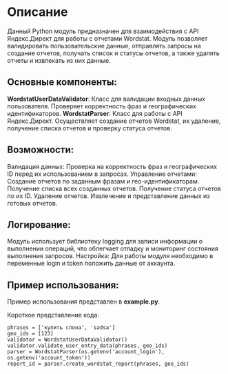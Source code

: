 # Описание
Данный Python модуль предназначен для взаимодействия с API Яндекс.Директ для работы с отчетами Wordstat. Модуль позволяет валидировать пользовательские данные, отправлять запросы на создание отчетов, получать список и статусы отчетов, а также удалять отчеты и извлекать из них данные.

## Основные компоненты:
**WordstatUserDataValidator**: Класс для валидации входных данных пользователя. Проверяет корректность фраз и географических идентификаторов.
**WordstatParser**: Класс для работы с API Яндекс.Директ. Осуществляет создание отчетов Wordstat, их удаление, получение списка отчетов и проверку статуса отчетов.

## Возможности:
Валидация данных: Проверка на корректность фраз и географических ID перед их использованием в запросах.
Управление отчетами:
Создание отчетов по заданным фразам и гео-идентификаторам.
Получение списка всех созданных отчетов.
Получение статуса отчетов по их ID.
Удаление отчетов.
Извлечение и представление данных из готовых отчетов.

## Логирование:
Модуль использует библиотеку logging для записи информации о выполнении операций, что облегчает отладку и мониторинг состояния выполнения запросов.
Настройка:
Для работы модуля необходимо в переменные login и token положить данные от аккаунта.

## Пример использования:
Пример использования представлен в **example.py**. 

Короткое представление кода:

```
phrases = ['купить слона', 'sadsa']
geo_ids = [123]
validator = WordstatUserDataValidator()
validator.validate_user_entry_data(phrases, geo_ids)
parser = WordstatParser(os.getenv('account_login'), os.getenv('account_token'))
report_id = parser.create_wordstat_report(phrases, geo_ids)
```